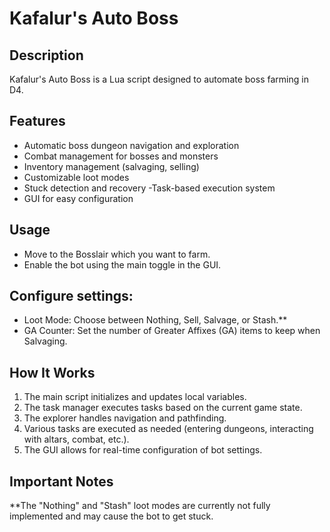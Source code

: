 # Kafalur's Auto Boss

## Description
Kafalur's Auto Boss is a Lua script designed to automate boss farming in D4.

## Features
- Automatic boss dungeon navigation and exploration
- Combat management for bosses and monsters
- Inventory management (salvaging, selling)
- Customizable loot modes
- Stuck detection and recovery
 -Task-based execution system
- GUI for easy configuration

## Usage
- Move to the Bosslair which you want to farm.
- Enable the bot using the main toggle in the GUI.

## Configure settings:
- Loot Mode: Choose between Nothing, Sell, Salvage, or Stash.**
- GA Counter: Set the number of Greater Affixes (GA) items to keep when Salvaging.

## How It Works
1. The main script initializes and updates local variables.
2. The task manager executes tasks based on the current game state.
3. The explorer handles navigation and pathfinding.
4. Various tasks are executed as needed (entering dungeons, interacting with altars, combat, etc.).
5. The GUI allows for real-time configuration of bot settings.

## Important Notes
**The "Nothing" and "Stash" loot modes are currently not fully implemented and may cause the bot to get stuck.
